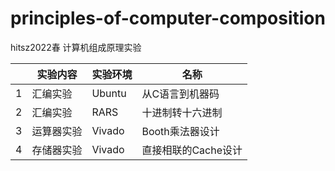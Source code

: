 # principles-of-computer-composition 
hitsz2022春 计算机组成原理实验 

| |实验内容|实验环境|名称|
|---|---|---|---|
|1|汇编实验|Ubuntu|从C语言到机器码|
|2|汇编实验|RARS|十进制转十六进制|
|3|运算器实验|Vivado|Booth乘法器设计|
|4|存储器实验|Vivado|直接相联的Cache设计|
